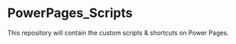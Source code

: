 # PowerPages_Scripts
This repository will contain the custom scripts &amp; shortcuts on Power Pages.
